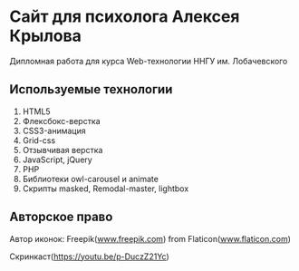 # Сайт для психолога Алексея Крылова
Дипломная работа для курса Web-технологии ННГУ им. Лобачевского

## Используемые технологии
1. HTML5
2. Флексбокс-верстка
3. CSS3-анимация
4. Grid-css
5. Отзывчивая верстка
6. JavaScript, jQuery
7. PHP
8. Библиотеки owl-carousel и animate
9. Скрипты masked, Remodal-master, lightbox

## Авторское право
Автор иконок: Freepik(www.freepik.com) from Flaticon(www.flaticon.com)

Скринкаст(https://youtu.be/p-DuczZ21Yc)
